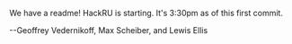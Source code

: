 We have a readme! HackRU is starting. It's 3:30pm as of this first commit.

--Geoffrey Vedernikoff, Max Scheiber, and Lewis Ellis